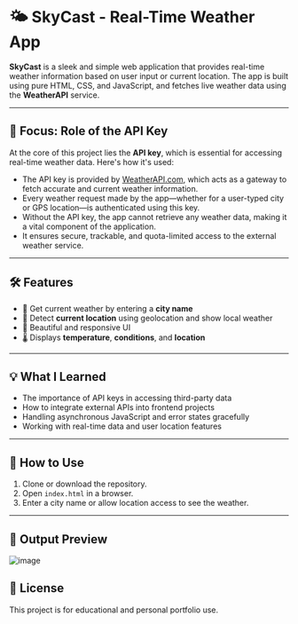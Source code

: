 # 🌤️ SkyCast - Real-Time Weather App

**SkyCast** is a sleek and simple web application that provides real-time weather information based on user input or current location. The app is built using pure HTML, CSS, and JavaScript, and fetches live weather data using the **WeatherAPI** service.

---

## 🔑 Focus: Role of the API Key

At the core of this project lies the **API key**, which is essential for accessing real-time weather data. Here's how it's used:

- The API key is provided by [WeatherAPI.com](https://weatherapi.com), which acts as a gateway to fetch accurate and current weather information.
- Every weather request made by the app—whether for a user-typed city or GPS location—is authenticated using this key.
- Without the API key, the app cannot retrieve any weather data, making it a vital component of the application.
- It ensures secure, trackable, and quota-limited access to the external weather service.

---

## 🛠️ Features

- 🌇 Get current weather by entering a **city name**
- 📍 Detect **current location** using geolocation and show local weather
- 🎨 Beautiful and responsive UI
- 🌡️ Displays **temperature**, **conditions**, and **location**

---

## 💡 What I Learned

- The importance of API keys in accessing third-party data
- How to integrate external APIs into frontend projects
- Handling asynchronous JavaScript and error states gracefully
- Working with real-time data and user location features

---

## 🚀 How to Use

1. Clone or download the repository.
2. Open `index.html` in a browser.
3. Enter a city name or allow location access to see the weather.

---

## 📸 Output Preview

![image](https://github.com/user-attachments/assets/4b22ca98-fb98-4775-bc80-03edb6d22067)



## 📄 License

This project is for educational and personal portfolio use.

